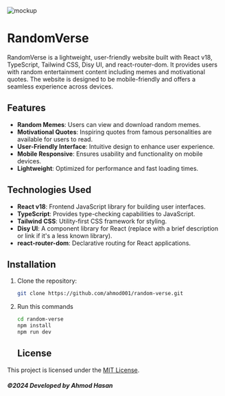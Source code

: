 ![mockup](https://github.com/ahmod001/random-verse/assets/121039395/c5c7b1a2-d612-4f83-b74a-b86cadf00ae1)

# RandomVerse

RandomVerse is a lightweight, user-friendly website built with React v18, TypeScript, Tailwind CSS, Disy UI, and react-router-dom. It provides users with random entertainment content including memes and motivational quotes. The website is designed to be mobile-friendly and offers a seamless experience across devices.

## Features

- **Random Memes**: Users can view and download random memes.
- **Motivational Quotes**: Inspiring quotes from famous personalities are available for users to read.
- **User-Friendly Interface**: Intuitive design to enhance user experience.
- **Mobile Responsive**: Ensures usability and functionality on mobile devices.
- **Lightweight**: Optimized for performance and fast loading times.

## Technologies Used

- **React v18**: Frontend JavaScript library for building user interfaces.
- **TypeScript**: Provides type-checking capabilities to JavaScript.
- **Tailwind CSS**: Utility-first CSS framework for styling.
- **Disy UI**: A component library for React (replace with a brief description or link if it's a less known library).
- **react-router-dom**: Declarative routing for React applications.

## Installation

1. Clone the repository:
   ```bash
   git clone https://github.com/ahmod001/random-verse.git
   ```
2. Run this commands
   ```bash
   cd random-verse
   npm install
   npm run dev
    ```
   ## License

This project is licensed under the [MIT License](LICENSE).


##### ©2024 Developed by Ahmod Hasan
